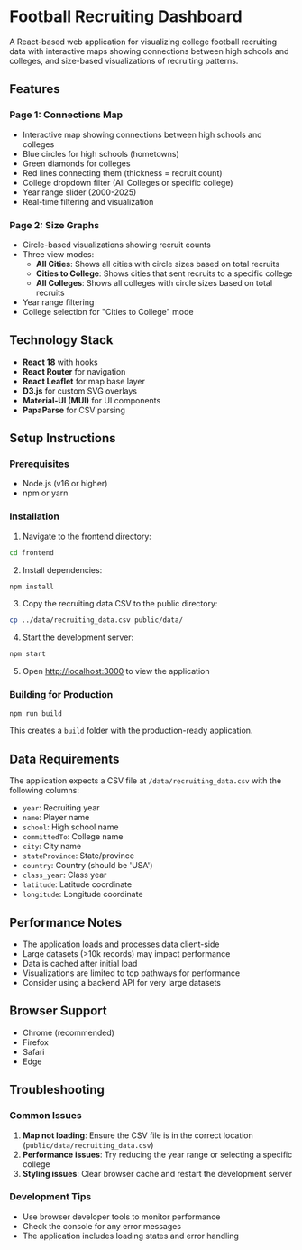 # Football Recruiting Dashboard

A React-based web application for visualizing college football recruiting data with interactive maps showing connections between high schools and colleges, and size-based visualizations of recruiting patterns.

## Features

### Page 1: Connections Map
- Interactive map showing connections between high schools and colleges
- Blue circles for high schools (hometowns)
- Green diamonds for colleges  
- Red lines connecting them (thickness = recruit count)
- College dropdown filter (All Colleges or specific college)
- Year range slider (2000-2025)
- Real-time filtering and visualization

### Page 2: Size Graphs
- Circle-based visualizations showing recruit counts
- Three view modes:
  - **All Cities**: Shows all cities with circle sizes based on total recruits
  - **Cities to College**: Shows cities that sent recruits to a specific college
  - **All Colleges**: Shows all colleges with circle sizes based on total recruits
- Year range filtering
- College selection for "Cities to College" mode

## Technology Stack

- **React 18** with hooks
- **React Router** for navigation
- **React Leaflet** for map base layer
- **D3.js** for custom SVG overlays
- **Material-UI (MUI)** for UI components
- **PapaParse** for CSV parsing

## Setup Instructions

### Prerequisites
- Node.js (v16 or higher)
- npm or yarn

### Installation

1. Navigate to the frontend directory:
```bash
cd frontend
```

2. Install dependencies:
```bash
npm install
```

3. Copy the recruiting data CSV to the public directory:
```bash
cp ../data/recruiting_data.csv public/data/
```

4. Start the development server:
```bash
npm start
```

5. Open [http://localhost:3000](http://localhost:3000) to view the application

### Building for Production

```bash
npm run build
```

This creates a `build` folder with the production-ready application.

## Data Requirements

The application expects a CSV file at `/data/recruiting_data.csv` with the following columns:
- `year`: Recruiting year
- `name`: Player name
- `school`: High school name
- `committedTo`: College name
- `city`: City name
- `stateProvince`: State/province
- `country`: Country (should be 'USA')
- `class_year`: Class year
- `latitude`: Latitude coordinate
- `longitude`: Longitude coordinate

## Performance Notes

- The application loads and processes data client-side
- Large datasets (>10k records) may impact performance
- Data is cached after initial load
- Visualizations are limited to top pathways for performance
- Consider using a backend API for very large datasets

## Browser Support

- Chrome (recommended)
- Firefox
- Safari
- Edge

## Troubleshooting

### Common Issues

1. **Map not loading**: Ensure the CSV file is in the correct location (`public/data/recruiting_data.csv`)
2. **Performance issues**: Try reducing the year range or selecting a specific college
3. **Styling issues**: Clear browser cache and restart the development server

### Development Tips

- Use browser developer tools to monitor performance
- Check the console for any error messages
- The application includes loading states and error handling
